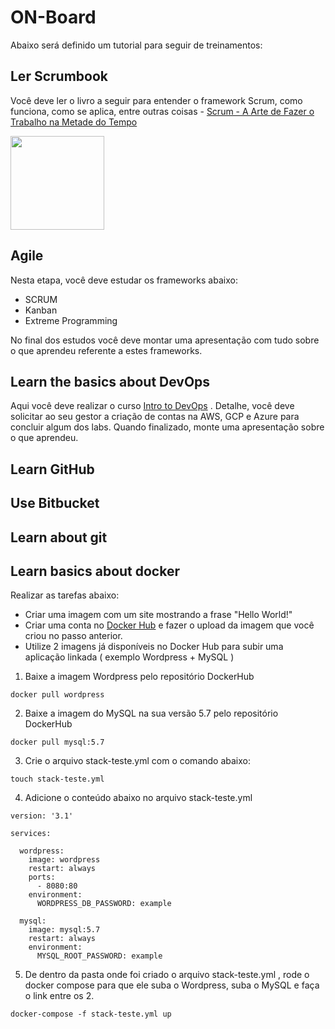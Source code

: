 [1]: https://www.saraiva.com.br/scrum-a-arte-de-fazer-o-trabalho-na-metade-do-tempo-9381460.html?pac_id=123134&gclid=EAIaIQobChMIkemf3eXD2QIVTlmGCh12GgibEAQYASABEgId7fD_BwE
[2]: https://br.udacity.com/course/intro-to-devops--ud611
[3]: https://hub.docker.com/

# ON-Board

  Abaixo será definido um tutorial para seguir de treinamentos:
  
## Ler Scrumbook

Você deve ler o livro a seguir para entender o framework Scrum, como funciona, como se aplica, entre outras coisas - [Scrum - A Arte de Fazer o Trabalho na Metade do Tempo][1]

<img src="https://images.livrariasaraiva.com.br/imagemnet/imagem.aspx/?pro_id=9381460&qld=90&l=430&a=-1" width="150">

## Agile

Nesta etapa, você deve estudar os frameworks abaixo:
* SCRUM
* Kanban
* Extreme Programming

No final dos estudos você deve montar uma apresentação com tudo sobre o que aprendeu referente a estes frameworks.

## Learn the basics about DevOps

Aqui você deve realizar o curso [Intro to DevOps][2] .
Detalhe, você deve solicitar ao seu gestor a criação de contas na AWS, GCP e Azure para concluir algum dos labs.
Quando finalizado, monte uma apresentação sobre o que aprendeu.

## Learn GitHub

## Use Bitbucket

## Learn about git

## Learn basics about docker

Realizar as tarefas abaixo:

* Criar uma imagem com um site mostrando a frase "Hello World!"
* Criar uma conta no [Docker Hub][3] e fazer o upload da imagem que você criou no passo anterior.
* Utilize 2 imagens já disponíveis no Docker Hub para subir uma aplicação linkada ( exemplo Wordpress + MySQL )


1. Baixe a imagem Wordpress pelo repositório DockerHub
```shell
docker pull wordpress
```
2. Baixe a imagem do MySQL na sua versão 5.7 pelo repositório DockerHub
```shell
docker pull mysql:5.7
```
3. Crie o arquivo stack-teste.yml com o comando abaixo:
```shell
touch stack-teste.yml
```
4. Adicione o conteúdo abaixo no arquivo stack-teste.yml
```shell
version: '3.1'

services:

  wordpress:
    image: wordpress
    restart: always
    ports:
      - 8080:80
    environment:
      WORDPRESS_DB_PASSWORD: example

  mysql:
    image: mysql:5.7
    restart: always
    environment:
      MYSQL_ROOT_PASSWORD: example
```
5. De dentro da pasta onde foi criado o arquivo stack-teste.yml , rode o docker compose para que ele suba o Wordpress, suba o MySQL e faça o link entre os 2.
```shell
docker-compose -f stack-teste.yml up
```


